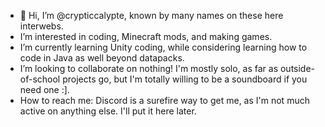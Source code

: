 - 👋 Hi, I’m @crypticcalypte, known by many names on these here interwebs.
- I’m interested in coding, Minecraft mods, and making games.
- I’m currently learning Unity coding, while considering learning how to code in Java as well beyond datapacks.
- I’m looking to collaborate on nothing! I'm mostly solo, as far as outside-of-school projects go, but I'm totally willing to be a soundboard if you need one :].
- How to reach me: Discord is a surefire way to get me, as I'm not much active on anything else. I'll put it here later.

<!---
crypticcalypte/crypticcalypte is a ✨ special ✨ repository because its `README.md` (this file) appears on your GitHub profile.
You can click the Preview link to take a look at your changes.
--->
